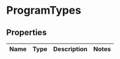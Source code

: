 # ProgramTypes

## Properties
Name | Type | Description | Notes
------------ | ------------- | ------------- | -------------
